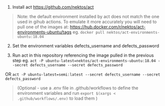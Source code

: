 1. Install act https://github.com/nektos/act

> Note: the default environment installed by act does not match the one used in gihub actions. To emulate it more accurately you will need to pull one of the images at: https://hub.docker.com/r/nektos/act-environments-ubuntu/tags eg. `docker pull nektos/act-environments-ubuntu:18.04`

2. Set the environment variables defects_username and defects_password

3. Run act in this repository referencing the image pulled in the previous step eg. `act -P ubuntu-latest=nektos/act-environments-ubuntu:18.04 --secret defects_username --secret defects_password`

OR  `act -P ubuntu-latest=semi:latest --secret defects_username --secret defects_password`


> (Optional - use a .env file in .github/workflows to define the environment variables and run `export $(xargs < .github/workflows/.env)` to load them   )
